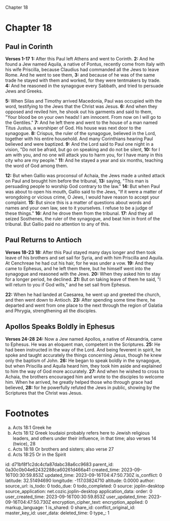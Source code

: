 Chapter 18

# Chapter 18
## Paul in Corinth
**Verses 1-17**
**1:** After this Paul left Athens and went to Corinth.
**2:** And he found a Jew named Aquila, a native of Pontus, recently come from Italy with his wife Priscilla, because Claudius had commanded all the Jews to leave Rome. And he went to see them,
**3:** and because of he was of the same trade he stayed with them and worked, for they were tentmakers by trade.
**4:** And he reasoned in the synagogue every Sabbath, and tried to persuade Jews and Greeks.

**5:** When Silas and Timothy arrived Macedonia, Paul was occupied with the word, testifying to the Jews that the Christ was Jesus.
**6:** And when they opposed and reviled him, he shook out his garments and said to them, "Your blood be on your own heads! I am innocent. From now on I will go to the Gentiles."
**7:** And he left there and went to the house of a man named Titus Justus, a worshiper of God. His house was next door to the synagogue.
**8:** Crispus, the ruler of the synagogue, believed in the Lord, together with his entire household. And many Corinthians hearing Paul believed and were baptized.
**9:** And the Lord said to Paul one night in a vision, "Do not be afraid, but go on speaking and do not be silent,
**10:** for I am with you, and no one will attack you to harm you, for I have many in this city who are my people."
**11:** And he stayed a year and six months, teaching the word of God among them.

**12:** But when Gallio was proconsul of Achaia, the Jews made a united attack on Paul and brought him before the tribunal,
**13:** saying, "This man is persuading people to worship God contrary to the law."
**14:** But when Paul was about to open his mouth, Gallio said to the Jews, "If it were a matter of wrongdoing or vicious crime, O Jews, I would have reason to accept your complaint.
**15:** But since this is a matter of questions about words and names and your own law, see to it yourselves. I refuse to be a judge of these things."
**16:** And he drove them from the tribunal.
**17:** And they all seized Sosthenes, the ruler of the synagogue, and beat him in front of the tribunal. But Gallio paid no attention to any of this.

## Paul Returns to Antioch
**Verses 18-23**
**18:** After this Paul stayed many days longer and then took leave of his brothers and set sail for Syria, and with him Priscilla and Aquila. At Cenchreae he had cut his hair, for he was under a vow.
**19:** And they came to Ephesus, and he left them there, but he himself went into the synagogue and reasoned with the Jews.
**20:** When they asked him to stay for a longer period, he declined.
**21:** But on taking leave of them he said, "I will return to you if God wills," and he set sail from Ephesus.

**22:** When he had landed at Caesarea, he went up and greeted the church, and then went down to Antioch.
**23:** After spending some time there, he departed and went from one place to the next through the region of Galatia and Phrygia, strengthening all the disciples.

## Apollos Speaks Boldly in Ephesus
**Verses 24-28**
**24:** Now a Jew named Apollos, a native of Alexandria, came to Ephesus. He was an eloquent man, competent in the Scriptures.
**25:** He had been instructed in the way of the Lord. And being feverent in spirit, he spoke and taught accurately the things concerning Jesus, though he knew only the baptism of John.
**26:** He began to speak boldly in the synagogue, but when Priscilla and Aquila heard him, they took him aside and explained to him the way of God more accurately.
**27:** And when he wished to cross to Achaia, the brothers encouraged him and wrote to the disciples to welcome him. When he arrived, he greatly helped those who through grace had believed,
**28:** for he powerfully refuted the Jews in public, showing by the Scriptures that the Christ was Jesus.

# Footnotes
<ol type='a'>
	<li>Acts 18:1 Greek he</li>
	<li>Acts 18:12 Greek Ioudaioi probably refers here to Jewish religious leaders, and others under their influence, in that time; also verses 14 (twice), 28</li>
	<li>Acts 18:18 Or brothers and sisters; also verse 27</li>
	<li>Acts 18:25 Or in the Spirit</li>
</ol>


id: d71bf8f1c2dc4cfa87dabc38a6cc9683
parent_id: 0a30c0b04e62432288ca60261d466a41
created_time: 2023-09-16T00:30:59.853Z
updated_time: 2023-09-16T04:47:50.730Z
is_conflict: 0
latitude: 32.51494690
longitude: -117.03824710
altitude: 0.0000
author: 
source_url: 
is_todo: 0
todo_due: 0
todo_completed: 0
source: joplin-desktop
source_application: net.cozic.joplin-desktop
application_data: 
order: 0
user_created_time: 2023-09-16T00:30:59.853Z
user_updated_time: 2023-09-16T04:47:50.730Z
encryption_cipher_text: 
encryption_applied: 0
markup_language: 1
is_shared: 0
share_id: 
conflict_original_id: 
master_key_id: 
user_data: 
deleted_time: 0
type_: 1
